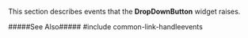 <!--shortDescription-->
This section describes events that the **DropDownButton** widget raises.
<!--/shortDescription-->

<!--fullDescription-->
#####See Also#####
#include common-link-handleevents
<!--/fullDescription-->